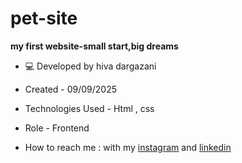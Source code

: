 # pet-site

**my first website-small start,big dreams**



- 💻 Developed by hiva dargazani

- Created - 09/09/2025

- Technologies Used - Html , css 

- Role - Frontend

- How to reach me : with my [instagram](https://www.instagram.com/hivadi.dev) and [linkedin](https://www.linkedin.com/in/hivadi.dev)
